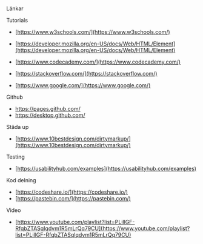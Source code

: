 ###
 Länkar
 
 
Tutorials  
 
 
- [https://www.w3schools.com/](https://www.w3schools.com/)
- [https://developer.mozilla.org/en-US/docs/Web/HTML/Element](https://developer.mozilla.org/en-US/docs/Web/HTML/Element)
- [https://www.codecademy.com/](https://www.codecademy.com/)
- [https://stackoverflow.com/](https://stackoverflow.com/)

- [https://www.google.com/](https://www.google.com/)

 
Github
- https://pages.github.com/
- https://desktop.github.com/ 


Städa up
- [https://www.10bestdesign.com/dirtymarkup/](https://www.10bestdesign.com/dirtymarkup/)

Testing
- [https://usabilityhub.com/examples](https://usabilityhub.com/examples)

Kod delning

- [https://codeshare.io/](https://codeshare.io/)
- [https://pastebin.com/](https://pastebin.com/)

Video
- [https://www.youtube.com/playlist?list=PLillGF-RfqbZTASqIqdvm1R5mLrQq79CU](https://www.youtube.com/playlist?list=PLillGF-RfqbZTASqIqdvm1R5mLrQq79CU)

